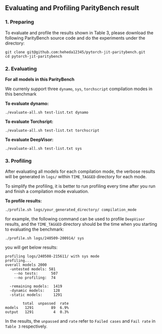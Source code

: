 ## Evaluating and Profiling ParityBench result

### 1. Preparing

To evaluate and profile the results shown in Table 3, please download the following ParityBench source code and do the experiments under the directory:

```
git clone git@github.com:heheda12345/pytorch-jit-paritybench.git
cd pytorch-jit-paritybench
```

### 2. Evaluating 

**For all models in this ParityBench**


We currenly support three ```dynamo```, ```sys```, ```torchscript``` compilation modes in this benchmark


**To evaluate dynamo:**
```
./evaluate-all.sh test-list.txt dynamo
```

**To evaluate Torchsript:**
```
./evaluate-all.sh test-list.txt torchscript
```

**To evaluate DeepVisor:**
```
./evaluate-all.sh test-list.txt sys
```

### 3. Profiling

After evaluating all models for each compilation mode, the verbose results will be generated in ```logs/``` within ```TIME_TAGGED``` directory for each mode. 

To simplify the profiling, it is better to run profiling every time after you run and finish a compilation mode evaluation.

**To profile results:**
```
./profile.sh logs/your_generated_directory/ compilation_mode
```

for example, the following command can be used to profile ```DeepVisor``` results, and the ```TIME_TAGGED``` directory should be the time when you starting to evaluating the benchmark:
```
./profile.sh logs/240509-200914/ sys
```

you will get below results:
```
profiling logs/240508-215611/ with sys mode
profiling...
overall models 2000
  -untested models: 581
    --no tests:      507
    --no profiling:  74

  -remaining models:  1419
  -dynamic models:    128
  -static models:     1291

        total  unpassed  rate
models   1291        89  6.9%
output   1291         4  0.3%
```

In the results, the ```unpassed``` and ```rate``` refer to ```Failed cases``` and ```Fail rate``` in ```Table 3``` respectively.
